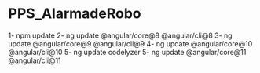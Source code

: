 # PPS_AlarmadeRobo

1- npm update
2- ng update @angular/core@8 @angular/cli@8
3- ng update @angular/core@9 @angular/cli@9
4- ng update @angular/core@10 @angular/cli@10
5- ng update codelyzer
5- ng update @angular/core@11 @angular/cli@11